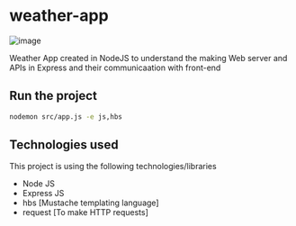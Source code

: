 # weather-app
![image](https://user-images.githubusercontent.com/56764144/199336297-fdf12164-7a51-43f5-8cef-d978d37dade1.png)

Weather App created in NodeJS to understand the making Web server and APIs in Express and their communicaation with front-end 

## Run the project

```bash
nodemon src/app.js -e js,hbs
```

## Technologies used

This project is using the following technologies/libraries
- Node JS
- Express JS
- hbs [Mustache templating language]
- request [To make HTTP requests]
